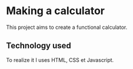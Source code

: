  # Making a calculator 

This project aims to create a functional calculator.

## Technology used

To realize it I uses HTML, CSS et Javascript.